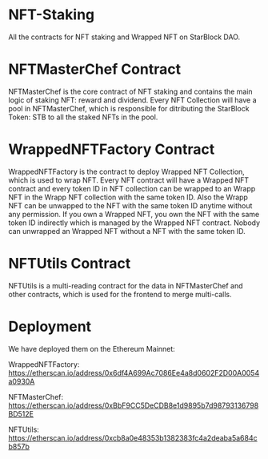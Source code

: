 # NFT-Staking

All the contracts for NFT staking and Wrapped NFT on StarBlock DAO.

# NFTMasterChef Contract
NFTMasterChef is the core contract of NFT staking and contains the main logic of staking NFT: reward and dividend. Every NFT Collection will have a pool in NFTMasterChef, which is responsible for ditributing the StarBlock Token: STB to all the staked NFTs in the pool.

# WrappedNFTFactory Contract
WrappedNFTFactory is the contract to deploy Wrapped NFT Collection, which is used to wrap NFT. Every NFT contract will have a Wrapped NFT contract and every token ID in NFT collection can be wrapped to an Wrapp NFT in the Wrapp NFT collection with the same token ID. Also the Wrapp NFT can be unwapped to the NFT with the same token ID anytime without any permission. If you own a Wrapped NFT, you own the NFT with the same token ID indirectly which is managed by the Wrapped NFT contract. Nobody can unwrapped an Wrapped NFT without a NFT with the same token ID.

# NFTUtils Contract
NFTUtils is a multi-reading contract for the data in NFTMasterChef and other contracts, which is used for the frontend to merge multi-calls.

# Deployment

We have deployed them on the Ethereum Mainnet: 

WrappedNFTFactory: https://etherscan.io/address/0x6df4A699Ac7086Ee4a8d0602F2D00A0054a0930A

NFTMasterChef: https://etherscan.io/address/0xBbF9CC5DeCDB8e1d9895b7d98793136798BD512E

NFTUtils: https://etherscan.io/address/0xcb8a0e48353b1382383fc4a2deaba5a684cb857b

